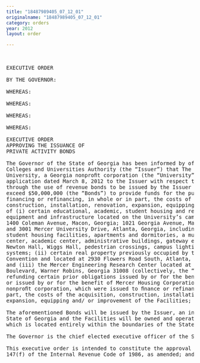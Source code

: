 ```yaml
---
title: "18487989405_07_12_01"
originalname: "18487989405_07_12_01"
category: orders
year: 2012
layout: order

---
```

<pre>
 

EXECUTIVE ORDER

BY THE GOVERNOR:

WHEREAS:

WHEREAS:

WHEREAS:

WHEREAS:

EXECUTIVE ORDER
APPROVING THE ISSUANCE OF
PRIVATE ACTIVITY BONDS

The Governor of the State of Georgia has been informed by officials of the Private
Colleges and Universities Authority (the “Issuer”) that The Corporation of Mercer
University, a Georgia nonproﬁt corporation (the “University”), has submitted an
application dated March 8, 2012 to the Issuer with respect to a plan of ﬁnancing
through the use of revenue bonds to be issued by the Issuer in an amount not to
exceed $50,000,000 (the “Bonds”) to provide funds for the purpose of (A)
financing or refinancing, in whole or in part, the costs of the acquisition,
construction, installation, renovation, expansion, equipping and/ or improvement
of (i) certain educational, academic, student housing and recreational facilities,
equipment and infrastructure located on the University’s campuses located at
1400 Coleman Avenue, Macon, Georgia; 1021 Georgia Avenue, Macon, Georgia;
and 3001 Mercer University Drive, Atlanta, Georgia, including, but not limited to,
student housing facilities, apartments and dormitories, a music center, student
center, academic center, administrative buildings, gateway entrance and fencing,
Newton Hall, Wiggs Hall, pedestrian crossings, campus lighting, security
systems; (ii) certain real property previously occupied by the Georgia Baptist
Convention and located at 2930 Flowers Road South, Atlanta, Georgia 30341;
and (iii) the Mercer Engineering Research Center located at 135 Osigan
Boulevard, Warner Robins, Georgia 31008 (collectively, the “Facilities”); and (B)
refunding certain prior obligations issued by or for the benefit of the University
or issued by or for the benefit of Mercer Housing Corporation, a Georgia
nonproﬁt corporation, which were issued to ﬁnance or refinance, in whole or in
part, the costs of the acquisition, construction, installation, renovation,
expansion, equipping and/ or improvement of the Facilities; and

The aforementioned Bonds will be issued by the Issuer, an instrumentality of the
State of Georgia and the Facilities will be owned and operated by the University
which is located entirely within the boundaries of the State of Georgia;

The Governor is the chief elected executive officer of the State of Georgia; and

This executive order is intended to constitute the approval required by Section
147(f) of the Internal Revenue Code of 1986, as amended; and

</pre>

